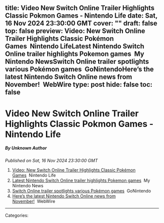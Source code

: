 title: Video New Switch Online Trailer Highlights Classic Pokmon Games - Nintendo Life
date: Sat, 16 Nov 2024 23:30:00 GMT
cover: ""
draft: false
top: false
preview: Video: New Switch Online Trailer Highlights Classic Pokémon Games&nbsp;&nbsp;Nintendo LifeLatest Nintendo Switch Online trailer highlights Pokemon games&nbsp;&nbsp;My Nintendo NewsSwitch Online trailer spotlights various Pokémon games&nbsp;&nbsp;GoNintendoHere’s the latest Nintendo Switch Online news from November!&nbsp;&nbsp;WebWire
type: post
hide: false
toc: false
---

# Video New Switch Online Trailer Highlights Classic Pokmon Games - Nintendo Life
##### By Unknown Author
_Published on Sat, 16 Nov 2024 23:30:00 GMT_

1.  [Video: New Switch Online Trailer Highlights Classic Pokémon Games](https://news.google.com/rss/articles/CBMiqgFBVV95cUxOQ0g5cUhha0ZHa1JmNlMxbzY4WU9aUmI4TlpKRGxCM2hwbExSZUMxRVJzSW0td19yM09qX2UxR2VkQ1RZN2FuYm1scjExRWlzTmtsbGRVSXBaeUtrT1BsdTNIaGIwZ1EtMEJzYkRlQnVzckp2aWFiLTZYVkxJV21uSHp3N0dsN0RsdVpVdEpqNkRNbEdLMnBpT1ZPNDJpTnRtVjdfOHp6RVdKUQ?oc=5)  Nintendo Life
2.  [Latest Nintendo Switch Online trailer highlights Pokemon games](https://news.google.com/rss/articles/CBMiowFBVV95cUxPZjU4UGpKM1NBWW84ZWFNRmxOVkIxWi1Sa1BSNGwyMklueFJYUHNoblJsTVhzcjk5VFRfYlFuci1Pdk5IbWJSRGo4RG5TZ0dEcE8yNzNQWU02cVlPTDlMWDd6c3ZQbnVDaDVJWlBvek42bE1rMS0zR2tVZFRnSUUzSFh5RWQyemhjUE5QV1NwbnQwNkY5ZVRmczhaVVE2bW11VmdN?oc=5)  My Nintendo News
3.  [Switch Online trailer spotlights various Pokémon games](https://news.google.com/rss/articles/CBMinAFBVV95cUxQQ0I1ZXlmZFp2NWt5SW9XMzRrZEdxQkZKQU5LYmItbTZvMEFwYW9tZUFWQUx4TzdKcnRvU1h1djVud0hSZ2pYSDhtOEpQdkpXekRRRS1CTXpCY0t3QVNYVE1BdUE5NFNnTlVJN1V5Uk1hVHBWX1dKQnVzNHdRYWYxRkNxNmphZ3Y3dHR4dkE1dF85S3R0b3Y0aDNvb2k?oc=5)  GoNintendo
4.  [Here’s the latest Nintendo Switch Online news from November!](https://news.google.com/rss/articles/CBMiYEFVX3lxTE53TkpYdlg4UU9GSWJEQ2wyZ3gxQ3kyUVBJLW5TSzc0TFFjcnI2cElmTnBWT25hX1BNOW8wVnRCbDZFOU5MTzZjSXRrbE9YSXdjNU84aG8tc0V0MVltbkpxbg?oc=5)  WebWire

---
Categories: 

